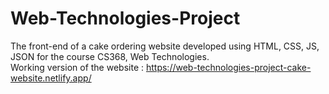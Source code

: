 # Web-Technologies-Project
The front-end of a cake ordering website developed using HTML, CSS, JS, JSON for the course CS368, Web Technologies.<br />
Working version of the website : https://web-technologies-project-cake-website.netlify.app/

